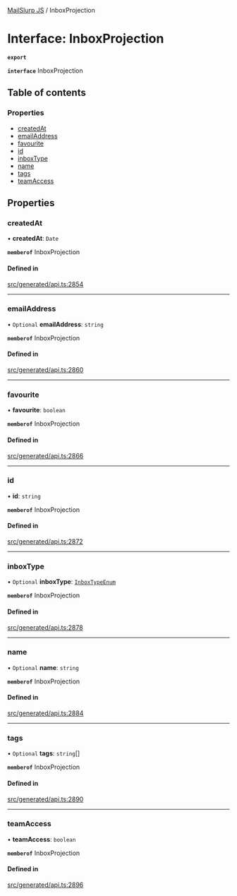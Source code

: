 [MailSlurp JS](../README.md) / InboxProjection

# Interface: InboxProjection

**`export`**

**`interface`** InboxProjection

## Table of contents

### Properties

- [createdAt](InboxProjection.md#createdat)
- [emailAddress](InboxProjection.md#emailaddress)
- [favourite](InboxProjection.md#favourite)
- [id](InboxProjection.md#id)
- [inboxType](InboxProjection.md#inboxtype)
- [name](InboxProjection.md#name)
- [tags](InboxProjection.md#tags)
- [teamAccess](InboxProjection.md#teamaccess)

## Properties

### createdAt

• **createdAt**: `Date`

**`memberof`** InboxProjection

#### Defined in

[src/generated/api.ts:2854](https://github.com/mailslurp/mailslurp-client/blob/f0f645f/src/generated/api.ts#L2854)

___

### emailAddress

• `Optional` **emailAddress**: `string`

**`memberof`** InboxProjection

#### Defined in

[src/generated/api.ts:2860](https://github.com/mailslurp/mailslurp-client/blob/f0f645f/src/generated/api.ts#L2860)

___

### favourite

• **favourite**: `boolean`

**`memberof`** InboxProjection

#### Defined in

[src/generated/api.ts:2866](https://github.com/mailslurp/mailslurp-client/blob/f0f645f/src/generated/api.ts#L2866)

___

### id

• **id**: `string`

**`memberof`** InboxProjection

#### Defined in

[src/generated/api.ts:2872](https://github.com/mailslurp/mailslurp-client/blob/f0f645f/src/generated/api.ts#L2872)

___

### inboxType

• `Optional` **inboxType**: [`InboxTypeEnum`](../enums/InboxProjection.InboxTypeEnum.md)

**`memberof`** InboxProjection

#### Defined in

[src/generated/api.ts:2878](https://github.com/mailslurp/mailslurp-client/blob/f0f645f/src/generated/api.ts#L2878)

___

### name

• `Optional` **name**: `string`

**`memberof`** InboxProjection

#### Defined in

[src/generated/api.ts:2884](https://github.com/mailslurp/mailslurp-client/blob/f0f645f/src/generated/api.ts#L2884)

___

### tags

• `Optional` **tags**: `string`[]

**`memberof`** InboxProjection

#### Defined in

[src/generated/api.ts:2890](https://github.com/mailslurp/mailslurp-client/blob/f0f645f/src/generated/api.ts#L2890)

___

### teamAccess

• **teamAccess**: `boolean`

**`memberof`** InboxProjection

#### Defined in

[src/generated/api.ts:2896](https://github.com/mailslurp/mailslurp-client/blob/f0f645f/src/generated/api.ts#L2896)
